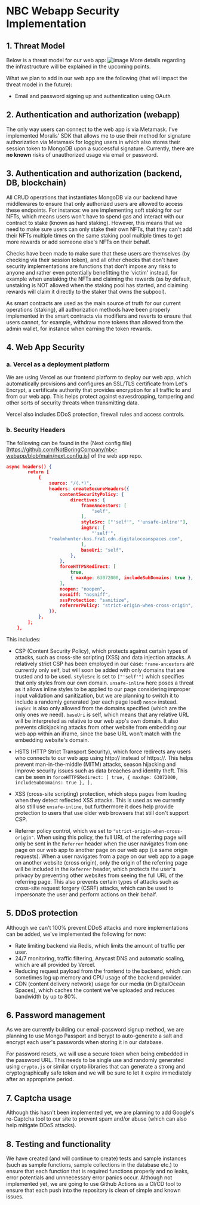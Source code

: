 # NBC Webapp Security Implementation
## 1. Threat Model
Below is a threat model for our web app:
![image](https://user-images.githubusercontent.com/60882255/235114351-64b90af6-5c0c-49b4-82f0-7026b619e224.png)
More details regarding the infrastructure will be explained in the upcoming points.

What we plan to add in our web app are the following (that will impact the threat model in the future):
- Email and password signing up and authentication using OAuth

## 2. Authentication and authorization (webapp)
The only way users can connect to the web app is via Metamask. I've implemented Moralis' SDK that allows me to use their method for signature authorization via Metamask for logging users in which also stores their session token to MongoDB upon a successful signature. Currently, there are **no known** risks of unauthorized usage via email or password.

## 3. Authentication and authorization (backend, DB, blockchain)
All CRUD operations that instantiates MongoDB via our backend have middlewares to ensure that only authorized users are allowed to access these endpoints. For instance: we are implementing soft staking for our NFTs, which means users won't have to spend gas and interact with our contract to stake (known as hard staking). However, this means that we need to make sure users can only stake their own NFTs, that they can't add their NFTs multiple times on the same staking pool multiple times to get more rewards or add someone else's NFTs on their behalf. 

Checks have been made to make sure that these users are themselves (by checking via their session token), and all other checks that don't have security implementations are functions that don't impose any risks to anyone and rather even potentially benefitting the 'victim' instead, for example when unstaking the NFTs and claiming the rewards (as by default, unstaking is NOT allowed when the staking pool has started, and claiming rewards will claim it directly to the staker that owns the subpool).

As smart contracts are used as the main source of truth for our current operations (staking), all authorization methods have been properly implemented in the smart contracts via modifiers and reverts to ensure that users cannot, for example, withdraw more tokens than allowed from the admin wallet, for instance when earning the token rewards.

## 4. Web App Security
### a. Vercel as a deployment platform
We are using Vercel as our frontend platform to deploy our web app, which automatically provisions and configures an SSL/TLS certificate from Let's Encrypt, a certificate authority that provides encryption for all traffic to and from our web app. This helps protect against eavesdropping, tampering and other sorts of security threats when transmitting data. 

Vercel also includes DDoS protection, firewall rules and access controls.
### b. Security Headers
The following can be found in the (Next config file)[https://github.com/NotBoringCompany/nbc-webapp/blob/main/next.config.js] of the web app repo.
```json
async headers() {
		return [
			{
				source: "/(.*)",
				headers: createSecureHeaders({
					contentSecurityPolicy: {
						directives: {
							frameAncestors: [
								"self",
							],
							styleSrc: ["'self'", "'unsafe-inline'"],
							imgSrc: [
								"'self'",
                "realmhunter-kos.fra1.cdn.digitaloceanspaces.com",
							],
							baseUri: "self",
						},
					},
					forceHTTPSRedirect: [
						true,
						{ maxAge: 63072000, includeSubDomains: true },
					],
					noopen: "noopen",
					nosniff: "nosniff",
					xssProtection: "sanitize",
					referrerPolicy: "strict-origin-when-cross-origin",
				}),
			},
		];
	},
  ```
This includes:
- CSP (Content Security Policy), which protects against certain types of attacks, such as cross-site scripting (XSS) and data injection attacks. A relatively strict CSP has been employed in our case: `frame-ancestors` are currently only self, but will soon be added with only domains that are trusted and to be used. `styleSrc` is set to `["'self'"]` which specifies that only styles from our own domain. `unsafe-inline` here poses a threat as it allows inline styles to be applied to our page considering improper input validation and sanitization, but we are planning to switch it to include a randomly generated (per each page load) `nonce` instead. `imgSrc` is also only allowed from the domains specified (which are the only ones we need). `baseUri` is self, which means that any relative URL will be interpreted as relative to our web app's own domain. It also prevents clickjacking attacks from other website from embedding our web app within an iframe, since the base URL won't match with the embedding website's domain.

- HSTS (HTTP Strict Transport Security), which force redirects any users who connects to our web app using http:// instead of https://. This helps prevent man-in-the-middle (MITM) attacks, season hijacking and improve security issues such as data breaches and identity theft. This can be seen in `forceHTTPSRedirect: [
						true,
						{ maxAge: 63072000, includeSubDomains: true },
					],`
- XSS (cross-site scripting) protection, which stops pages from loading when they detect reflected XSS attacks. This is used as we currently also still use `unsafe-inline`, but furthermore it does help provide protection to users that use older web browsers that still don't support CSP.

- Referrer policy control, which we set to `"strict-origin-when-cross-origin"`. When using this policy, the full URL of the referring page will only be sent in the `Referrer` header when the user navigates from one page on our web app to another page on our web app (i.e same origin requests). When a user navigates from a page on our web app to a page on another website (cross origin), only the origin of the referring page will be included in the `Referrer` header, which protects the user's privacy by preventing other websites from seeing the full URL of the referring page. This also prevents certain types of attacks such as cross-site request forgery (CSRF) attacks, which can be used to impersonate the user and perform actions on their behalf.

## 5. DDoS protection
Although we can't 100% prevent DDoS attacks and more implementations can be added, we've implemented the following for now:
- Rate limiting backend via Redis, which limits the amount of traffic per user.
- 24/7 monitoring, traffic filtering, Anycast DNS and automatic scaling, which are all provided by Vercel.
- Reducing request payload from the frontend to the backend, which can sometimes log up memory and CPU usage of the backend provider.
- CDN (content delivery network) usage for our media (in DigitalOcean Spaces), which caches the content we've uploaded and reduces bandwidth by up to 80%.

## 6. Password management
As we are currently building our email-password signup method, we are planning to use Mongo Passport and bcrypt to auto-generate a salt and encrypt each user's passwords when storing it in our database.

For password resets, we will use a secure token when being embedded in the password URL. This needs to be single use and randomly generated using `crypto.js` or similar crypto libraries that can generate a strong and cryptographically safe token and we will be sure to let it expire immediately after an appropriate period.

## 7. Captcha usage
Although this hasn't been implemented yet, we are planning to add Google's re-Captcha tool to our site to prevent spam and/or abuse (which can also help mitigate DDoS attacks).

## 8. Testing and functionality
We have created (and will continue to create) tests and sample instances (such as sample functions, sample collections in the database etc.) to ensure that each function that is required functions properly and no leaks, error potentials and unnnecessary error panics occur. Although not implemented yet, we are going to use Github Actions as a CI/CD tool to ensure that each push into the repository is clean of simple and known issues.
